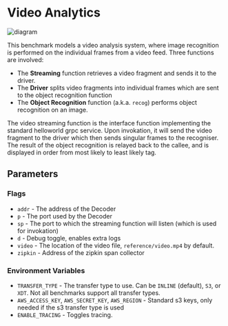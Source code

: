 # Video Analytics
![diagram](diagram.png)

This benchmark models a video analysis system, where image recognition is performed on the
individual frames from a video feed. Three functions are involved:
- The **Streaming** function retrieves a video fragment and sends it to the driver.
- The **Driver** splits video fragments into individual frames which are sent to the object
recognition function
- The **Object Recognition** function (a.k.a. `recog`) performs object recognition on an image.

The video streaming function is the interface function implementing the standard helloworld grpc
service. Upon invokation, it will send the video fragment to the driver which then sends
singular frames to the recogniser. The result of the object recognition is relayed back to the 
callee, and is displayed in order from most likely to least likely tag.

## Parameters

### Flags

- `addr` - The address of the Decoder
- `p` - The port used by the Decoder
- `sp` - The port to which the streaming function will listen (which is used for invokation)
- `d` - Debug toggle, enables extra logs
- `video` - The location of the video file, `reference/video.mp4` by default.
- `zipkin` - Address of the zipkin span collector

### Environment Variables

- `TRANSFER_TYPE` - The transfer type to use. Can be `INLINE` (default), `S3`, or `XDT`. Not
all benchmarks support all transfer types.
- `AWS_ACCESS_KEY`, `AWS_SECRET_KEY`, `AWS_REGION` - Standard s3 keys, only needed if the s3
transfer type is used
- `ENABLE_TRACING` - Toggles tracing.
